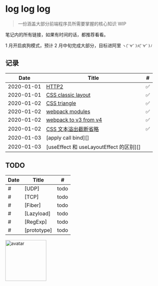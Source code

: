# log log log

> 一份涵盖大部分前端程序员所需要掌握的核心知识 WIP

笔记内的所有链接，如果有时间的话，都推荐看看。

1 月开启疯狗模式，预计 2 月中旬完成大部分，目标进阿里 `ヽ(ﾟ∀ﾟ)ﾒ(ﾟ∀ﾟ)ﾉ`

## 记录

| Date       | Title                                   | #   |
| ---------- | --------------------------------------- | --- |
| 2020-01-01 | [HTTP2][1]                              | ✅  |
| 2020-01-01 | [CSS classic layout][2]                 | ✅  |
| 2020-01-02 | [CSS triangle][3]                       | ✅  |
| 2020-01-02 | [webpack modules][4]                    | ✅  |
| 2020-01-02 | [webpack to v3 from v4][5]              | ✅  |
| 2020-01-02 | [CSS 文本溢出截断省略][6]               | ✅  |
| 2020-01-03 | [apply call bind][]                     |     |
| 2020-01-03 | [useEffect 和 useLayoutEffect 的区别][] |     |

## TODO

| Date | Title       | #    |
| ---- | ----------- | ---- |
| #    | [UDP]       | todo |
| #    | [TCP]       | todo |
| #    | [Fiber]     | todo |
| #    | [Lazyload]  | todo |
| #    | [RegExp]    | todo |
| #    | [prototype] | todo |

[1]: https://limichange.github.io/log-log-log/network/HTTP2.html
[2]: https://limichange.github.io/log-log-log/css/CSS%E7%BB%8F%E5%85%B8%E5%B8%83%E5%B1%80.html
[3]: https://limichange.github.io/log-log-log/css/%E7%94%BB%E4%B8%80%E4%B8%AA%E5%B0%8F%E4%B8%89%E8%A7%92.html
[4]: https://limichange.github.io/log-log-log/webpack/%E6%A8%A1%E5%9D%97%E5%8C%96.html
[5]: https://limichange.github.io/log-log-log/webpack/webpack%20to%20v4%20from%20v3.html
[6]: https://limichange.github.io/log-log-log/css/%E6%96%87%E6%9C%AC%E6%BA%A2%E5%87%BA%E6%88%AA%E6%96%AD%E7%9C%81%E7%95%A5.html

<img src="https://github.com/limichange/log-log-log/blob/master/images/avatar.jpg?raw=true" alt="avatar" width="128px"/>
